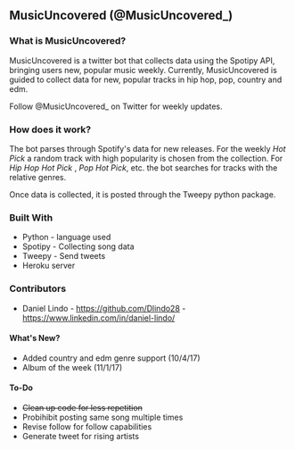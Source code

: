 ## MusicUncovered (@MusicUncovered_)

### What is MusicUncovered?
MusicUncovered is a twitter bot that collects data using the Spotipy API, bringing users new, popular music weekly.
Currently, MusicUncovered is guided to collect data for new, popular tracks in hip hop, pop, country and edm.

Follow @MusicUncovered_ on Twitter for weekly updates.

### How does it work?
The bot parses through Spotify's data for new releases. For the weekly _Hot Pick_ a random track with high popularity is chosen from the collection. For _Hip Hop Hot Pick_ , _Pop Hot Pick_, etc. the bot searches for tracks with the relative genres.

Once data is collected, it is posted through the Tweepy python package.

### Built With
* Python - language used
* Spotipy - Collecting song data
* Tweepy - Send tweets
* Heroku server

### Contributors
* Daniel Lindo - https://github.com/Dlindo28 - https://www.linkedin.com/in/daniel-lindo/

#### What's New?
* Added country and edm genre support (10/4/17)
* Album of the week (11/1/17)

#### To-Do
* ~~Clean up code for less repetition~~
* Probihibit posting same song multiple times
* Revise follow for follow capabilities
* Generate tweet for rising artists
